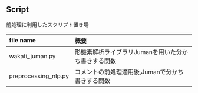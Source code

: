 ## Script
前処理に利用したスクリプト置き場

|file name|概要|
|:--|:--|
|wakati_juman.py|形態素解析ライブラリJumanを用いた分かち書きする関数|
|preprocessing_nlp.py|コメントの前処理適用後,Jumanで分かち書きする関数|

